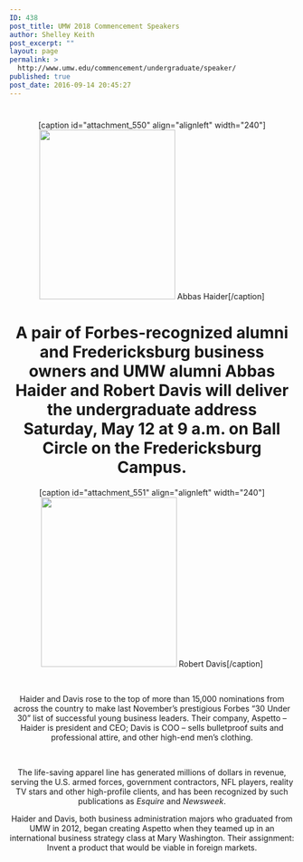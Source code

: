 ```yaml
---
ID: 438
post_title: UMW 2018 Commencement Speakers
author: Shelley Keith
post_excerpt: ""
layout: page
permalink: >
  http://www.umw.edu/commencement/undergraduate/speaker/
published: true
post_date: 2016-09-14 20:45:27
---
```

<header class="entry-header">
<h1 class="entry-title"></h1>
<h1></h1>
[caption id="attachment_550" align="alignleft" width="240"]<img class="wp-image-550 size-medium" src="http://www.umw.edu/commencement/wp-content/uploads/sites/13/2018/05/2018-speaker-240x300.jpg" alt="" width="240" height="300" /> Abbas Haider[/caption]
<h1>A pair of Forbes-recognized alumni and Fredericksburg business owners and UMW alumni Abbas Haider and Robert Davis will deliver the undergraduate address Saturday, May 12 at 9 a.m. on Ball Circle on the Fredericksburg Campus.</h1>
[caption id="attachment_551" align="alignleft" width="240"]<img class="wp-image-551 size-medium" src="http://www.umw.edu/commencement/wp-content/uploads/sites/13/2018/05/2018-Speaker-II-240x300.jpg" alt="" width="240" height="300" /> Robert Davis[/caption]

&nbsp;

Haider and Davis rose to the top of more than 15,000 nominations from across the country to make last November’s prestigious Forbes “30 Under 30” list of successful young business leaders. Their company, Aspetto – Haider is president and CEO; Davis is COO – sells bulletproof suits and professional attire, and other high-end men’s clothing.

&nbsp;

The life-saving apparel line has generated millions of dollars in revenue, serving the U.S. armed forces, government contractors, NFL players, reality TV stars and other high-profile clients, and has been recognized by such publications as <em>Esquire</em> and <em>Newsweek</em>.

Haider and Davis, both business administration majors who graduated from UMW in 2012, began creating Aspetto when they teamed up in an international business strategy class at Mary Washington. Their assignment: Invent a product that would be viable in foreign markets.

&nbsp;

</header>
<div class="entry-content">

<!--more-->

</div>